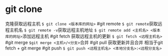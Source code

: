 # git clone
克隆获取远程主机
`$ git clone <版本库的网址>`
#git remote
`$ git remote`获取远程主机名
`$ git remote -v`获取远程主机地址
`$ git remote add <主机名> <版本库的网址>`添加远程主机
#git fetch
获取远程主机的更新
`$ git fetch <远程主机名>` 
#git merge
`$git merge <主机>/<分支>`合并
#git pull
获取更新并且合并
相当于git fetch + git merge
#git push
`$ git push <远程主机名> <本地分支名>:<远程分支名>`
